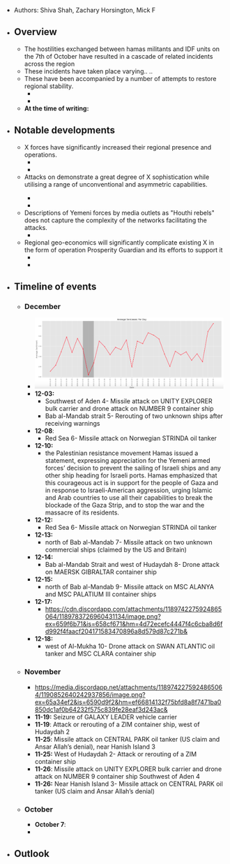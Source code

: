 - Authors: Shiva Shah, Zachary Horsington, Mick F
- ## Overview
	- The hostilities exchanged between hamas militants and IDF units on the 7th of October have resulted in a cascade of related incidents across the region
	- These incidents have taken place <geo> varying.. <describe>..
	- These have been accompanied by a number of attempts to restore regional stability.
		- <effort1>
		- <effort2>
	- **At the time of writing:**
- ## Notable developments
	- X forces have significantly increased their regional presence and operations.
		- <describe>
		- <insert viz>
	- Attacks on <describe targets> demonstrate a great degree of X sophistication while utilising a range of unconventional and asymmetric capabilities.
		- <explain why>
		- <insert viz>
	- Descriptions of Yemeni forces by media outlets as "Houthi rebels" does not capture the complexity of the networks facilitating the attacks.
		- <explain why>
	- Regional geo-economics will significantly complicate existing X in the form of operation Prosperity Guardian and its efforts to support it
		- <explain why>
		- <insert viz>
- ## Timeline of events
	- ### **December**
		- ![image.png](../assets/image_1703941241461_0.png)
		- **12-03:**
			- Southwest of Aden 4- Missile attack on UNITY EXPLORER bulk carrier and drone attack on NUMBER 9 container ship
			- Bab al-Mandab strait 5- Rerouting of two unknown ships after receiving warnings
		- **12-08**:
			- Red Sea 6- Missile attack on Norwegian STRINDA oil tanker
		- **12-10:**
			- the Palestinian resistance movement Hamas issued a statement, expressing appreciation for the Yemeni armed forces’ decision to prevent the sailing of Israeli ships and any other ship heading for Israeli ports. Hamas emphasized that this courageous act is in support for the people of Gaza and in response to Israeli-American aggression, urging Islamic and Arab countries to use all their capabilities to break the blockade of the Gaza Strip, and to stop the war and the massacre of its residents.
		- **12-12:**
			- Red Sea 6- Missile attack on Norwegian STRINDA oil tanker
		- **12-13:**
			- north of Bab al-Mandab 7- Missile attack on two unknown commercial ships (claimed by the US and Britain)
		- **12-14:**
			- Bab al-Mandab Strait and west of Hudaydah 8- Drone attack on MAERSK GIBRALTAR container ship
		- **12-15:**
			- north of Bab al-Mandab 9- Missile attack on MSC ALANYA and MSC PALATIUM III container ships
		- **12-17:**
			- https://cdn.discordapp.com/attachments/1189742275924865064/1189783726960431134/image.png?ex=659f6b71&is=658cf671&hm=4d72ecefc4447f4c6cba8d6fd992f4faacf204171583470896a8d579d87c271b&
		- **12-18:**
			- west of Al-Mukha 10- Drone attack on SWAN ATLANTIC oil tanker and MSC CLARA container ship
	- ### **November**
		- https://media.discordapp.net/attachments/1189742275924865064/1190852640242937856/image.png?ex=65a34ef2&is=6590d9f2&hm=ef66814132f75bfd8a8f7471ba0850dc1af0b64232f575c839fe28eaf3d243ac&
		- **11-19:** Seizure of GALAXY LEADER vehicle carrier
		- **11-19**: Attack or rerouting of a ZIM container ship, west of Hudaydah 2
		- **11-25**:  Missile attack on CENTRAL PARK oil tanker (US claim and Ansar Allah’s denial), near Hanish Island 3
		- **11-25:** West of Hudaydah 2- Attack or rerouting of a ZIM container ship
		- **11-26**: Missile attack on UNITY EXPLORER bulk carrier and drone attack on NUMBER 9 container ship Southwest of Aden 4
		- **11-26:** Near Hanish Island 3- Missile attack on CENTRAL PARK oil tanker (US claim and Ansar Allah’s denial)
	- ### **October**
		- **October 7**:
		-
- ## Outlook